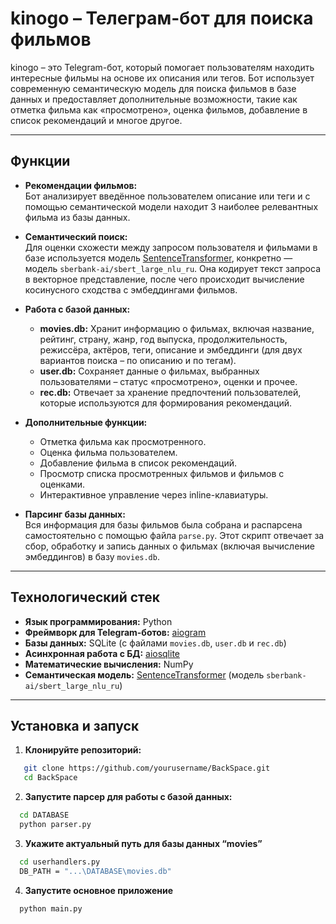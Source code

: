 # kinogo – Телеграм-бот для поиска фильмов

kinogo – это Telegram-бот, который помогает пользователям находить интересные фильмы на основе их описания или тегов. Бот использует современную семантическую модель для поиска фильмов в базе данных и предоставляет дополнительные возможности, такие как отметка фильма как «просмотрено», оценка фильмов, добавление в список рекомендаций и многое другое.

---

## Функции

- **Рекомендации фильмов:**  
  Бот анализирует введённое пользователем описание или теги и с помощью семантической модели находит 3 наиболее релевантных фильма из базы данных.

- **Семантический поиск:**  
  Для оценки схожести между запросом пользователя и фильмами в базе используется модель [SentenceTransformer](https://www.sbert.net/), конкретно — модель `sberbank-ai/sbert_large_nlu_ru`. Она кодирует текст запроса в векторное представление, после чего происходит вычисление косинусного сходства с эмбеддингами фильмов.

- **Работа с базой данных:**  
  - **movies.db:** Хранит информацию о фильмах, включая название, рейтинг, страну, жанр, год выпуска, продолжительность, режиссёра, актёров, теги, описание и эмбеддинги (для двух вариантов поиска – по описанию и по тегам).
  - **user.db:** Сохраняет данные о фильмах, выбранных пользователями – статус «просмотрено», оценки и прочее.
  - **rec.db:** Отвечает за хранение предпочтений пользователей, которые используются для формирования рекомендаций.

- **Дополнительные функции:**  
  - Отметка фильма как просмотренного.
  - Оценка фильма пользователем.
  - Добавление фильма в список рекомендаций.
  - Просмотр списка просмотренных фильмов и фильмов с оценками.
  - Интерактивное управление через inline-клавиатуры.

- **Парсинг базы данных:**  
  Вся информация для базы фильмов была собрана и распарсена самостоятельно с помощью файла `parse.py`. Этот скрипт отвечает за сбор, обработку и запись данных о фильмах (включая вычисление эмбеддингов) в базу `movies.db`.

---

## Технологический стек

- **Язык программирования:** Python
- **Фреймворк для Telegram-ботов:** [aiogram](https://docs.aiogram.dev/)
- **Базы данных:** SQLite (с файлами `movies.db`, `user.db` и `rec.db`)
- **Асинхронная работа с БД:** [aiosqlite](https://aiosqlite.omnilib.dev/)
- **Математические вычисления:** NumPy
- **Семантическая модель:** [SentenceTransformer](https://www.sbert.net/) (модель `sberbank-ai/sbert_large_nlu_ru`)

---

## Установка и запуск

1. **Клонируйте репозиторий:**
```bash
   git clone https://github.com/yourusername/BackSpace.git
   cd BackSpace
```
2. **Запустите парсер для работы с базой данных:**
```bash
  cd DATABASE
  python parser.py
```
3. **Укажите актуальный путь для базы данных “movies”**
```bash
  cd userhandlers.py
  DB_PATH = "...\DATABASE\movies.db"
```
4. **Запустите основное приложение**
```bash
  python main.py
```

